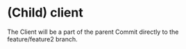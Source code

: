 # (Child) client
The Client will be a part of the parent
 Commit directly to the feature/feature2 branch.

